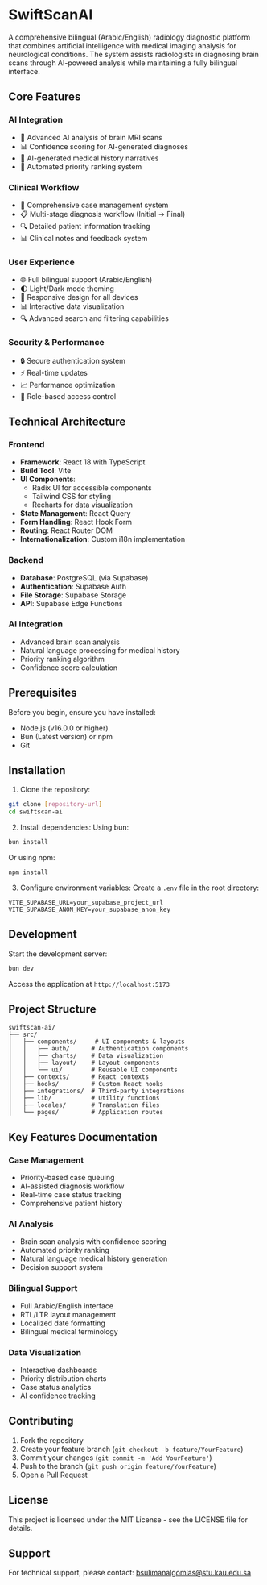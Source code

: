 # SwiftScanAI

A comprehensive bilingual (Arabic/English) radiology diagnostic platform that combines artificial intelligence with medical imaging analysis for neurological conditions. The system assists radiologists in diagnosing brain scans through AI-powered analysis while maintaining a fully bilingual interface.

## Core Features

### AI Integration
- 🧠 Advanced AI analysis of brain MRI scans
- 📊 Confidence scoring for AI-generated diagnoses
- 📝 AI-generated medical history narratives
- 🔄 Automated priority ranking system

### Clinical Workflow
- 🏥 Comprehensive case management system
- 📋 Multi-stage diagnosis workflow (Initial → Final)
- 🔍 Detailed patient information tracking
- 📊 Clinical notes and feedback system

### User Experience
- 🌐 Full bilingual support (Arabic/English)
- 🌓 Light/Dark mode theming
- 📱 Responsive design for all devices
- 📊 Interactive data visualization
- 🔍 Advanced search and filtering capabilities

### Security & Performance
- 🔒 Secure authentication system
- ⚡ Real-time updates
- 📈 Performance optimization
- 🔐 Role-based access control

## Technical Architecture

### Frontend
- **Framework**: React 18 with TypeScript
- **Build Tool**: Vite
- **UI Components**: 
  - Radix UI for accessible components
  - Tailwind CSS for styling
  - Recharts for data visualization
- **State Management**: React Query
- **Form Handling**: React Hook Form
- **Routing**: React Router DOM
- **Internationalization**: Custom i18n implementation

### Backend
- **Database**: PostgreSQL (via Supabase)
- **Authentication**: Supabase Auth
- **File Storage**: Supabase Storage
- **API**: Supabase Edge Functions

### AI Integration
- Advanced brain scan analysis
- Natural language processing for medical history
- Priority ranking algorithm
- Confidence score calculation

## Prerequisites

Before you begin, ensure you have installed:
- Node.js (v16.0.0 or higher)
- Bun (Latest version) or npm
- Git

## Installation

1. Clone the repository:
```bash
git clone [repository-url]
cd swiftscan-ai
```

2. Install dependencies:
Using bun:
```bash
bun install
```
Or using npm:
```bash
npm install
```

3. Configure environment variables:
Create a `.env` file in the root directory:
```env
VITE_SUPABASE_URL=your_supabase_project_url
VITE_SUPABASE_ANON_KEY=your_supabase_anon_key
```

## Development

Start the development server:
```bash
bun dev
```
Access the application at `http://localhost:5173`

## Project Structure

```
swiftscan-ai/
├── src/
│   ├── components/     # UI components & layouts
│   │   ├── auth/      # Authentication components
│   │   ├── charts/    # Data visualization
│   │   ├── layout/    # Layout components
│   │   └── ui/        # Reusable UI components
│   ├── contexts/      # React contexts
│   ├── hooks/         # Custom React hooks
│   ├── integrations/  # Third-party integrations
│   ├── lib/           # Utility functions
│   ├── locales/       # Translation files
│   └── pages/         # Application routes
```

## Key Features Documentation

### Case Management
- Priority-based case queuing
- AI-assisted diagnosis workflow
- Real-time case status tracking
- Comprehensive patient history

### AI Analysis
- Brain scan analysis with confidence scoring
- Automated priority ranking
- Natural language medical history generation
- Decision support system

### Bilingual Support
- Full Arabic/English interface
- RTL/LTR layout management
- Localized date formatting
- Bilingual medical terminology

### Data Visualization
- Interactive dashboards
- Priority distribution charts
- Case status analytics
- AI confidence tracking

## Contributing

1. Fork the repository
2. Create your feature branch (`git checkout -b feature/YourFeature`)
3. Commit your changes (`git commit -m 'Add YourFeature'`)
4. Push to the branch (`git push origin feature/YourFeature`)
5. Open a Pull Request

## License

This project is licensed under the MIT License - see the LICENSE file for details.

## Support

For technical support, please contact: bsulimanalgomlas@stu.kau.edu.sa